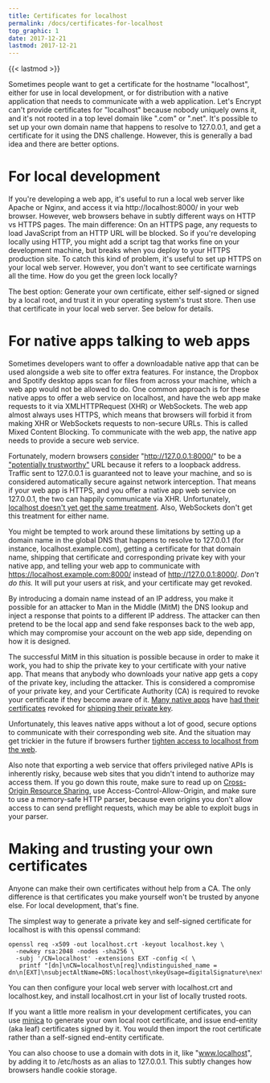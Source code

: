 ```yaml
---
title: Certificates for localhost
permalink: /docs/certificates-for-localhost
top_graphic: 1
date: 2017-12-21
lastmod: 2017-12-21
---
```


{{< lastmod >}}

Sometimes people want to get a certificate for the hostname "localhost", either for use in local development, or for distribution with a native application that needs to communicate with a web application. Let's Encrypt can't provide certificates for "localhost" because nobody uniquely owns it, and it's not rooted in a top level domain like ".com" or ".net". It's possible to set up your own domain name that happens to resolve to 127.0.0.1, and get a certificate for it using the DNS challenge. However, this is generally a bad idea and there are better options.

# For local development

If you're developing a web app, it's useful to run a local web server like Apache or Nginx, and access it via http://localhost:8000/ in your web browser. However, web browsers behave in subtly different ways on HTTP vs HTTPS pages. The main difference: On an HTTPS page, any requests to load JavaScript from an HTTP URL will be blocked. So if you're developing locally using HTTP, you might add a script tag that works fine on your development machine, but breaks when you deploy to your HTTPS production site. To catch this kind of problem, it's useful to set up HTTPS on your local web server. However, you don't want to see certificate warnings all the time. How do you get the green lock locally?

The best option: Generate your own certificate, either self-signed or signed by a local root, and trust it in your operating system's trust store. Then use that certificate in your local web server. See below for details.

# For native apps talking to web apps

Sometimes developers want to offer a downloadable native app that can be used alongside a web site to offer extra features. For instance, the Dropbox and Spotify desktop apps scan for files from across your machine, which a web app would not be allowed to do. One common approach is for these native apps to offer a web service on localhost, and have the web app make requests to it via XMLHTTPRequest (XHR) or WebSockets. The web app almost always uses HTTPS, which means that browsers will forbid it from making XHR or WebSockets requests to non-secure URLs. This is called Mixed Content Blocking. To communicate with the web app, the native app needs to provide a secure web service.

Fortunately, modern browsers [consider](https://bugs.chromium.org/p/chromium/issues/detail?id=607878) "http://127.0.0.1:8000/" to be a ["potentially trustworthy"](https://www.w3.org/TR/secure-contexts/#is-origin-trustworthy) URL because it refers to a loopback address. Traffic sent to 127.0.0.1 is guaranteed not to leave your machine, and so is considered automatically secure against network interception. That means if your web app is HTTPS, and you offer a native app web service on 127.0.0.1, the two can happily communicate via XHR. Unfortunately, [localhost doesn't yet get the same treatment](https://tools.ietf.org/html/draft-ietf-dnsop-let-localhost-be-localhost-02). Also, WebSockets don't get this treatment for either name.

You might be tempted to work around these limitations by setting up a domain name in the global DNS that happens to resolve to 127.0.0.1 (for instance, localhost.example.com), getting a certificate for that domain name, shipping that certificate and corresponding private key with your native app, and telling your web app to communicate with https://localhost.example.com:8000/ instead of http://127.0.0.1:8000/. *Don't do this.* It will put your users at risk, and your certificate may get revoked.

By introducing a domain name instead of an IP address, you make it possible for an attacker to Man in the Middle (MitM) the DNS lookup and inject a response that points to a different IP address. The attacker can then pretend to be the local app and send fake responses back to the web app, which may compromise your account on the web app side, depending on how it is designed.

The successful MitM in this situation is possible because in order to make it work, you had to ship the private key to your certificate with your native app. That means that anybody who downloads your native app gets a copy of the private key, including the attacker. This is considered a compromise of your private key, and your Certificate Authority (CA) is required to revoke your certificate if they become aware of it. [Many native apps](https://groups.google.com/d/msg/mozilla.dev.security.policy/eV89JXcsBC0/wsj5zpbbAQAJ) have [had their certificates](https://groups.google.com/d/msg/mozilla.dev.security.policy/T6emeoE-lCU/-k-A2dEdAQAJ) revoked for [shipping their private key](https://groups.google.com/d/msg/mozilla.dev.security.policy/pk039T_wPrI/tGnFDFTnCQAJ).

Unfortunately, this leaves native apps without a lot of good, secure options to communicate with their corresponding web site. And the situation may get trickier in the future if browsers further [tighten access to localhost from the web](https://bugs.chromium.org/p/chromium/issues/detail?id=378566).

Also note that exporting a web service that offers privileged native APIs is inherently risky, because web sites that you didn't intend to authorize may access them. If you go down this route, make sure to read up on [Cross-Origin Resource Sharing](https://developer.mozilla.org/en-US/docs/Web/HTTP/CORS), use Access-Control-Allow-Origin, and make sure to use a memory-safe HTTP parser, because even origins you don't allow access to can send preflight requests, which may be able to exploit bugs in your parser.

# Making and trusting your own certificates

Anyone can make their own certificates without help from a CA. The only difference is that certificates you make yourself won't be trusted by anyone else. For local development, that's fine.

The simplest way to generate a private key and self-signed certificate for localhost is with this openssl command:

    openssl req -x509 -out localhost.crt -keyout localhost.key \
      -newkey rsa:2048 -nodes -sha256 \
      -subj '/CN=localhost' -extensions EXT -config <( \
       printf "[dn]\nCN=localhost\n[req]\ndistinguished_name = dn\n[EXT]\nsubjectAltName=DNS:localhost\nkeyUsage=digitalSignature\nextendedKeyUsage=serverAuth")
    

You can then configure your local web server with localhost.crt and localhost.key, and install localhost.crt in your list of locally trusted roots.

If you want a little more realism in your development certificates, you can use [minica](https://github.com/jsha/minica) to generate your own local root certificate, and issue end-entity (aka leaf) certificates signed by it. You would then import the root certificate rather than a self-signed end-entity certificate.

You can also choose to use a domain with dots in it, like "www.localhost", by adding it to /etc/hosts as an alias to 127.0.0.1. This subtly changes how browsers handle cookie storage.